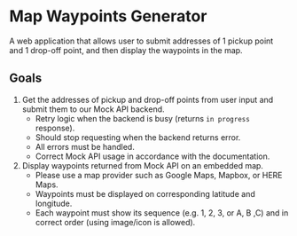# Map Waypoints Generator
A web application that allows user to submit addresses of 1 pickup point and 1 drop-off point, and then display the waypoints in the map. 

## Goals
1. Get the addresses of pickup and drop-off points from user input and submit them to our Mock API backend.
	- Retry logic when the backend is busy (returns `in progress` response).
	- Should stop requesting when the backend returns error.
	- All errors must be handled.
	- Correct Mock API usage in accordance with the documentation.
2. Display waypoints returned from Mock API on an embedded map.
	- Please use a map provider such as Google Maps, Mapbox, or HERE Maps.
	- Waypoints must be displayed on corresponding latitude and longitude.
	- Each waypoint must show its sequence (e.g. 1, 2, 3, or A, B ,C) and in correct order (using image/icon is allowed).

